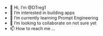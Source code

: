 - 👋 Hi, I’m @DTreg1
- 👀 I’m interested in building apps
- 🌱 I’m currently learning Prompt Engineering
- 💞️ I’m looking to collaborate on not sure yet
- 📫 How to reach me ...

<!---
DTreg1/DTreg1 is a ✨ special ✨ repository because its `README.md` (this file) appears on your GitHub profile.
You can click the Preview link to take a look at your changes.
--->
